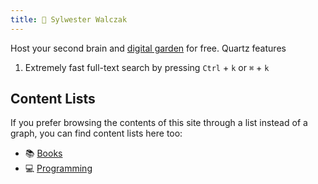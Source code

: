 ```yaml
---
title: 🧠 Sylwester Walczak
---
```



Host your second brain and [digital garden](https://jzhao.xyz/posts/networked-thought) for free. Quartz features

1. Extremely fast full-text search by pressing `Ctrl` + `k` or `⌘` + `k`

## Content Lists
If you prefer browsing the contents of this site through a list instead of a graph, you can find content lists here too:

- 📚 [Books](/books)
- 💻 [Programming](/programming)



	